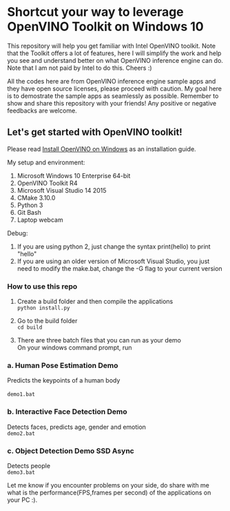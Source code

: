 # Shortcut your way to leverage OpenVINO Toolkit on Windows 10

This repository will help you get familiar with Intel OpenVINO toolkit. Note that the Toolkit offers a lot of features, here I will simplify the work and help you see and understand better on what OpenVINO inference engine can do. Note that I am not paid by Intel to do this. Cheers :) 

All the codes here are from OpenVINO inference engine sample apps and they have open source licenses, please proceed with caution. My goal here is to demostrate the sample apps as seamlessly as possible. Remember to show and share this repository with your friends! Any positive or negative feedbacks are welcome.

## Let's get started with OpenVINO toolkit!
Please read [Install OpenVINO on Windows](https://software.intel.com/en-us/articles/OpenVINO-Install-Windows) as an installation guide.

My setup and environment:
1. Microsoft Windows 10 Enterprise 64-bit
2. OpenVINO Toolkit R4
3. Microsoft Visual Studio 14 2015
4. CMake 3.10.0
5. Python 3
6. Git Bash
7. Laptop webcam


Debug: 
1. If you are using python 2, just change the syntax print(hello) to print "hello"
2. If you are using an older version of Microsoft Visual Studio, you just need to modify the make.bat, change the -G flag to your current version

### How to use this repo
1. Create a build folder and then compile the applications
</br>`python install.py`

2. Go to the build folder
</br>`cd build`

3. There are three batch files that you can run as your demo
</br> On your windows command prompt, run

### a. **Human Pose Estimation Demo**
Predicts the keypoints of a human body  
</br>`demo1.bat`

### b. **Interactive Face Detection Demo**  
Detects faces, predicts age, gender and emotion
</br>`demo2.bat`

### c. **Object Detection Demo SSD Async**
Detects people
</br> `demo3.bat`


Let me know if you encounter problems on your side, do share with me what is the performance(FPS,frames per second) of the applications on your PC :). 
